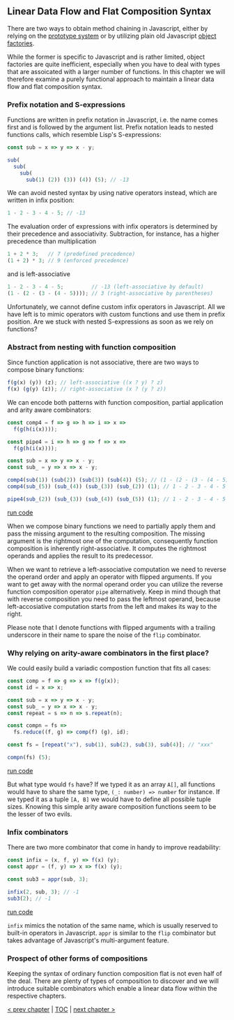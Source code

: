 ## Linear Data Flow and Flat Composition Syntax

There are two ways to obtain method chaining in Javascript, either by relying on the [prototype system](https://repl.it/repls/CheapTurquoiseUnit) or by utilizing plain old Javascript [object factories](https://repl.it/repls/RegalTriflingFactor).

While the former is specific to Javascript and is rather limited, object factories are quite inefficient, especially when you have to deal with types that are assoicated with a larger number of functions. In this chapter we will therefore examine a purely functional approach to maintain a linear data flow and flat composition syntax.

### Prefix notation and S-expressions

Functions are written in prefix notation in Javascript, i.e. the name comes first and is followed by the argument list. Prefix notation leads to nested functions calls, which resemble Lisp's S-expressions:

```Javascript
const sub = x => y => x - y;

sub(
  sub(
    sub(
      sub(1) (2)) (3)) (4)) (5); // -13
```
We can avoid nested syntax by using native operators instead, which are written in infix position:

```Javascript
1 - 2 - 3 - 4 - 5; // -13
```
The evaluation order of expressions with infix operators is determined by their precedence and associativity. Subtraction, for instance, has a higher precedence than multiplication

```Javascript
1 + 2 * 3;   // 7 (predefined precedence)
(1 + 2) * 3; // 9 (enforced precedence)
```
and is left-associative

```Javascript
1 - 2 - 3 - 4 - 5;         // -13 (left-associative by default)
(1 - (2 - (3 - (4 - 5)))); // 3 (right-associative by parentheses)
```
Unfortunately, we cannot define custom infix operators in Javascript. All we have left is to mimic operators with custom functions and use them in prefix position. Are we stuck with nested S-expressions as soon as we rely on functions?

### Abstract from nesting with function composition

Since function application is not associative, there are two ways to compose binary functions:

```javascript
f(g(x) (y)) (z); // left-associative ((x ? y) ? z)
f(x) (g(y) (z)); // right-associative (x ? (y ? z))
```
We can encode both patterns with function composition, partial application and arity aware combinators:

```javascript
const comp4 = f => g => h => i => x =>
  f(g(h(i(x))));

const pipe4 = i => h => g => f => x =>
  f(g(h(i(x))));

const sub = x => y => x - y;
const sub_ = y => x => x - y;

comp4(sub(1)) (sub(2)) (sub(3)) (sub(4)) (5); // (1 - (2 - (3 - (4 - 5))))
comp4(sub_(5)) (sub_(4)) (sub_(3)) (sub_(2)) (1); // 1 - 2 - 3 - 4 - 5

pipe4(sub_(2)) (sub_(3)) (sub_(4)) (sub_(5)) (1); // 1 - 2 - 3 - 4 - 5
```
[run code](https://repl.it/repls/CapitalSociableUser)

When we compose binary functions we need to partially apply them and pass the missing argument to the resulting composition. The missing argument is the rightmost one of the computation, consequently function composition is inherently right-associative. It computes the rightmost operands and applies the result to its predecessor.

When we want to retrieve a left-associative computation we need to reverse the operand order and apply an operator with flipped arguments. If you want to get away with the normal operand order you can utilize the reverse function composition operator `pipe` alternatively. Keep in mind though that with reverse composition you need to pass the leftmost operand, because left-accosiative computation starts from the left and makes its way to the right.

Please note that I denote functions with flipped arguments with a trailing underscore in their name to spare the noise of the `flip` combinator.

### Why relying on arity-aware combinators in the first place?

We could easily build a variadic compostion function that fits all cases:

```javascript
const comp = f => g => x => f(g(x));
const id = x => x;

const sub = x => y => x - y;
const sub_ = y => x => x - y;
const repeat = s => n => s.repeat(n);

const compn = fs =>
  fs.reduce((f, g) => comp(f) (g), id);

const fs = [repeat("x"), sub(1), sub(2), sub(3), sub(4)]; // "xxx"

compn(fs) (5);
```
[run code](https://repl.it/repls/HurtfulSandybrownWorkspace)

But what type would `fs` have? If we typed it as an array `A[]`, all functions would have to share the same type, `(_: number) => number` for instance. If we typed it as a tuple `[A, B]` we would have to define all possible tuple sizes. Knowing this simple arity aware composition functions seem to be the lesser of two evils.

### Infix combinators

There are two more combinator that come in handy to improve readability:

```javascript
const infix = (x, f, y) => f(x) (y);
const appr = (f, y) => x => f(x) (y);

const sub3 = appr(sub, 3);

infix(2, sub, 3); // -1
sub3(2); // -1
```
[run code](https://repl.it/repls/VirtualLuxuriousStacks)

`infix` mimics the notation of the same name, which is usually reserved to built-in operators in Javascript. `appr` is similar to the `flip` combinator but takes advantage of Javascript's multi-argument feature.

### Prospect of other forms of compositions

Keeping the syntax of ordinary function composition flat is not even half of the deal. There are plenty of types of composition to discover and we will introduce suitable combinators which enable a linear data flow within the respective chapters.

[&lt; prev chapter](https://github.com/kongware/scriptum/blob/master/ch-6.md) | [TOC](https://github.com/kongware/scriptum#functional-programming-course-toc) | [next chapter &gt;](https://github.com/kongware/scriptum/blob/master/ch-8.md)
